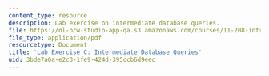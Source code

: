 ```yaml
---
content_type: resource
description: Lab exercise on intermediate database queries.
file: https://ol-ocw-studio-app-qa.s3.amazonaws.com/courses/11-208-introduction-to-computers-in-public-management-ii-january-iap-2002/3bde7a6ae2c31fe9424d395ccb6d9eec_notes03.pdf
file_type: application/pdf
resourcetype: Document
title: 'Lab Exercise C: Intermediate Database Queries'
uid: 3bde7a6a-e2c3-1fe9-424d-395ccb6d9eec
---
```

